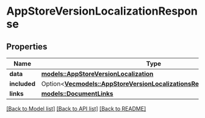 # AppStoreVersionLocalizationResponse

## Properties

Name | Type | Description | Notes
------------ | ------------- | ------------- | -------------
**data** | [**models::AppStoreVersionLocalization**](AppStoreVersionLocalization.md) |  | 
**included** | Option<[**Vec<models::AppStoreVersionLocalizationsResponseIncludedInner>**](AppStoreVersionLocalizationsResponse_included_inner.md)> |  | [optional]
**links** | [**models::DocumentLinks**](DocumentLinks.md) |  | 

[[Back to Model list]](../README.md#documentation-for-models) [[Back to API list]](../README.md#documentation-for-api-endpoints) [[Back to README]](../README.md)


